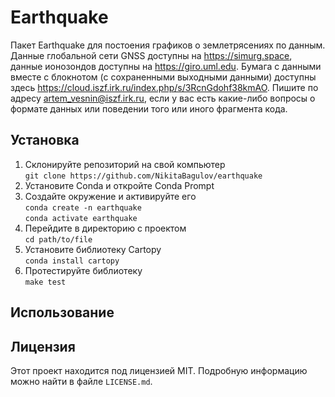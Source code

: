 # Earthquake
 Пакет Earthquake для постоения графиков о землетрясениях по данным. Данные глобальной сети GNSS доступны на https://simurg.space, данные ионозондов доступны на https://giro.uml.edu. Бумага с данными вместе с блокнотом (с сохраненными выходными данными) доступны здесь https://cloud.iszf.irk.ru/index.php/s/3RcnGdohf38kmAO. Пишите по адресу artem_vesnin@iszf.irk.ru, если у вас есть какие-либо вопросы о формате данных или поведении того или иного фрагмента кода.


## Установка
1. Склонируйте репозиторий на свой компьютер\
```git clone https://github.com/NikitaBagulov/earthquake```
2. Установите Conda и откройте Conda Prompt
3. Создайте окружение и активируйте его\
```conda create -n earthquake```\
```conda activate earthquake```
4. Перейдите в директорию с проектом\
```cd path/to/file```
5. Установите библиотеку Cartopy\
```conda install cartopy```
6. Протестируйте библиотеку \
```make test```


 

## Использование

## Лицензия

Этот проект находится под лицензией MIT. Подробную информацию можно найти в файле `LICENSE.md`.
